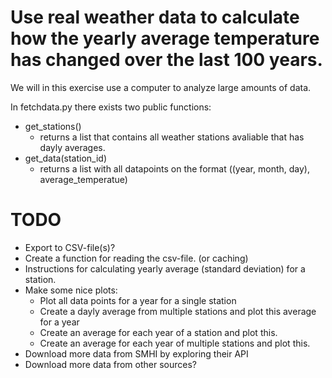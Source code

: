 Use real weather data to calculate how the yearly average temperature has changed over the last 100 years.
==========================================================================================================

We will in this exercise use a computer to analyze large amounts of data.

In fetchdata.py there exists two public functions:
- get\_stations()
    + returns a list that contains all weather stations avaliable that has dayly averages.
- get\_data(station\_id)
    + returns a list with all datapoints on the format ((year, month, day), average\_temperatue)

# TODO
- Export to CSV-file(s)?
- Create a function for reading the csv-file. (or caching)
- Instructions for calculating yearly average (standard deviation) for a station.
- Make some nice plots:
    + Plot all data points for a year for a single station
    + Create a dayly average from multiple stations and plot this average for a year
    + Create an average for each year of a station and plot this.
    + Create an average for each year of multiple stations and plot this.
- Download more data from SMHI by exploring their API
- Download more data from other sources?
